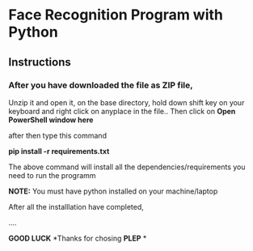 # Face Recognition Program with Python 

## Instructions

### After you have downloaded the file as ZIP file,

Unzip it and open it, 
on the base directory, 
hold down shift key on your keyboard and right click on anyplace in the file..
Then click on **Open PowerShell window here**

after then type this command

**pip install -r requirements.txt**

The above command will install all the dependencies/requirements you need to run the programm

**NOTE:** You must have python installed on your machine/laptop


After all the installlation have completed,

....




**GOOD LUCK** *Thanks for chosing **PLEP** *
